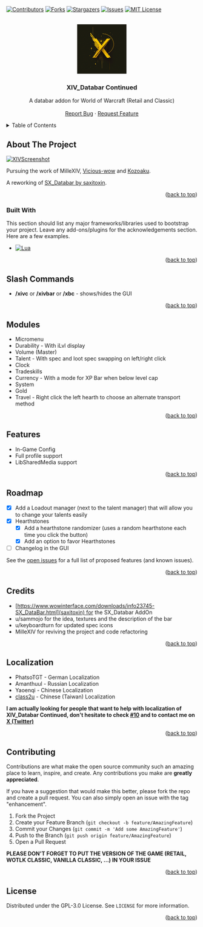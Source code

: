<!-- Improved compatibility of back to top link: See: https://github.com/othneildrew/Best-README-Template/pull/73 -->
<a name="readme-top"></a>

[![Contributors][contributors-shield]][contributors-url]
[![Forks][forks-shield]][forks-url]
[![Stargazers][stars-shield]][stars-url]
[![Issues][issues-shield]][issues-url]
[![MIT License][license-shield]][license-url]

<!-- PROJECT LOGO -->
<br />
<div align="center">
  <a href="https://github.com/ZelionGG/XIV_Databar-Continued">
    <kbd><img src="icon.png" alt="Logo" width="130" height="130"></kbd>
  </a>

  <h3 align="center">XIV_Databar Continued</h3>

  <p align="center">
    A databar addon for World of Warcraft (Retail and Classic)
    <br />
    <br />
    <a href="https://github.com/ZelionGG/XIV_Databar-Continued/issues">Report Bug</a>
    ·
    <a href="https://github.com/ZelionGG/XIV_Databar-Continued/issues">Request Feature</a>
  </p>
</div>

<!-- TABLE OF CONTENTS -->
<details>
  <summary>Table of Contents</summary>
  <ol>
    <li>
        <a href="#about-the-project">About The Project</a>
        <ul>
            <li><a href="#built-with">Built With</a></li>
        </ul>
    </li>
    <li><a href="#slash-commands">Slash Commands</a></li>
    <li><a href="#modules">Modules</a></li>
    <li><a href="#features">Features</a></li>
    <li><a href="#roadmap">Roadmap</a></li>
    <li><a href="#credits">Credits</a></li>
    <li><a href="#localization">Localization</a></li>
    <li><a href="#contributing">Contributing</a></li>
    <li><a href="#license">License</a></li>
  </ol>
</details>

<!-- ABOUT THE PROJECT -->
## About The Project

[![XIVScreenshot][xiv-screenshot]](https://www.curseforge.com/wow/addons/xiv_databar-continued)

Pursuing the work of MilleXIV, [Vicious-wow](https://github.com/Vicious-wow/XIV_Databar) and [Kozoaku](https://github.com/Kozoaku/XIV_Databar).

A reworking of [SX_Databar by saxitoxin](https://www.wowinterface.com/downloads/info23745-SX_DataBar.html).

<p align="right">(<a href="#readme-top">back to top</a>)</p>

### Built With

This section should list any major frameworks/libraries used to bootstrap your project. Leave any add-ons/plugins for the acknowledgements section. Here are a few examples.

* [![Lua][Lua]][Lua-url]

<p align="right">(<a href="#readme-top">back to top</a>)</p>

## Slash Commands
* __/xivc__ or __/xivbar__ or __/xbc__ - shows/hides the GUI

<p align="right">(<a href="#readme-top">back to top</a>)</p>

## Modules

- Micromenu
- Durability - With iLvl display
- Volume (Master)
- Talent - With spec and loot spec swapping on left/right click
- Clock
- Tradeskills
- Currency - With a mode for XP Bar when below level cap
- System
- Gold
- Travel - Right click the left hearth to choose an alternate transport method

<p align="right">(<a href="#readme-top">back to top</a>)</p>

## Features

- In-Game Config
- Full profile support
- LibSharedMedia support

<p align="right">(<a href="#readme-top">back to top</a>)</p>

## Roadmap

- [x] Add a Loadout manager (next to the talent manager) that will allow you to change your talents easily
- [x] Hearthstones
    - [x] Add a hearthstone randomizer (uses a random hearthstone each time you click the button)
    - [x] Add an option to favor Hearthstones
- [ ] Changelog in the GUI 

See the [open issues](https://github.com/ZelionGG/XIV_Databar-Continued/issues) for a full list of proposed features (and known issues).

<p align="right">(<a href="#readme-top">back to top</a>)</p>

## Credits

- [https://www.wowinterface.com/downloads/info23745-SX_DataBar.html](saxitoxin) for the SX_Databar AddOn
- u/sammojo for the idea, textures and the description of the bar
- u/keyboardturn for updated spec icons
- MilleXIV for reviving the project and code refactoring

<p align="right">(<a href="#readme-top">back to top</a>)</p>

## Localization

- PhatsoTGT - German Localization
- Amanthuul - Russian Localization
- Yaoenqi - Chinese Localization
- [class2u](https://github.com/class2u) - Chinese (Taiwan) Localization

__I am actually looking for people that want to help with localization of XIV_Databar Continued, don't hesitate to check [#10](https://github.com/ZelionGG/XIV_Databar-Continued/issues/10) and to contact me on [X (Twitter)](https://twitter.com/ZelionGG)__ 

<p align="right">(<a href="#readme-top">back to top</a>)</p>

<!-- CONTRIBUTING -->
## Contributing

Contributions are what make the open source community such an amazing place to learn, inspire, and create. Any contributions you make are **greatly appreciated**.

If you have a suggestion that would make this better, please fork the repo and create a pull request. You can also simply open an issue with the tag "enhancement".

1. Fork the Project
2. Create your Feature Branch (`git checkout -b feature/AmazingFeature`)
3. Commit your Changes (`git commit -m 'Add some AmazingFeature'`)
4. Push to the Branch (`git push origin feature/AmazingFeature`)
5. Open a Pull Request

**PLEASE DON'T FORGET TO PUT THE VERSION OF THE GAME (RETAIL, WOTLK CLASSIC, VANILLA CLASSIC, ...) IN YOUR ISSUE** 

<p align="right">(<a href="#readme-top">back to top</a>)</p>

<!-- LICENSE -->
## License

Distributed under the GPL-3.0 License. See `LICENSE` for more information.

<p align="right">(<a href="#readme-top">back to top</a>)</p>


[contributors-shield]: https://img.shields.io/github/contributors/ZelionGG/XIV_Databar-Continued.svg?style=for-the-badge
[contributors-url]: https://github.com/ZelionGG/XIV_Databar-Continued/graphs/contributors
[forks-shield]: https://img.shields.io/github/forks/ZelionGG/XIV_Databar-Continued.svg?style=for-the-badge
[forks-url]: https://github.com/ZelionGG/XIV_Databar-Continued/network/members
[stars-shield]: https://img.shields.io/github/stars/ZelionGG/XIV_Databar-Continued.svg?style=for-the-badge
[stars-url]: https://github.com/ZelionGG/XIV_Databar-Continued/stargazers
[issues-shield]: https://img.shields.io/github/issues/ZelionGG/XIV_Databar-Continued.svg?style=for-the-badge
[issues-url]: https://github.com/ZelionGG/XIV_Databar-Continued/issues
[license-shield]: https://img.shields.io/github/license/ZelionGG/XIV_Databar-Continued.svg?style=for-the-badge
[license-url]: https://github.com/ZelionGG/XIV_Databar-Continued/blob/master/LICENSE.txt
[xiv-screenshot]: https://i.ibb.co/k5r5mCg/xiv-databar-continued.png
[Lua]: https://img.shields.io/badge/lua-000000?style=for-the-badge&logo=lua&logoColor=white
[Lua-url]: https://www.lua.org/
